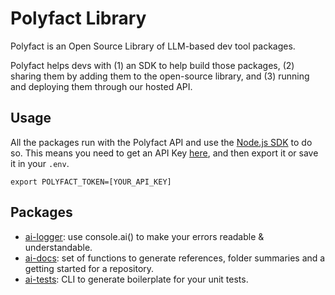 # Polyfact Library

Polyfact is an Open Source Library of LLM-based dev tool packages.

Polyfact helps devs with (1) an SDK to help build those packages, (2) sharing them by adding them to the open-source library, and (3) running and deploying them through our hosted API.

## Usage

All the packages run with the Polyfact API and use the [Node.js SDK](https://www.github.com/polyfact/polyfact-node) to do so. This means you need to get an API Key [here](https://app.polyfact.com), and then export it or save it in your `.env`.

`export POLYFACT_TOKEN=[YOUR_API_KEY]`

## Packages

- [ai-logger](https://github.com/kevin-btc/ai-logger): use console.ai() to make your errors readable & understandable.
- [ai-docs](https://github.com/polyfact/ai-docs): set of functions to generate references, folder summaries and a getting started for a repository.
- [ai-tests](https://github.com/lowczarc/ai-tests): CLI to generate boilerplate for your unit tests.
